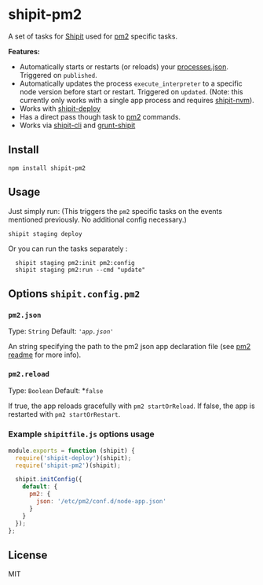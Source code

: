 # shipit-pm2

A set of tasks for [Shipit](https://github.com/shipitjs/shipit) used for [pm2](https://github.com/Unitech/pm2) specific tasks.

**Features:**

- Automatically starts or restarts (or reloads) your [processes.json](https://github.com/Unitech/PM2/blob/master/ADVANCED_README.md#json-app-declaration). Triggered on `published`.
- Automatically updates the process `execute_interpreter` to a specific node version before start or restart. Triggered on `updated`. (Note: this currently only works with a single app process and requires [shipit-nvm](https://github.com/callerc1/shipit-nvm)).
- Works with [shipit-deploy](https://github.com/shipitjs/shipit-deploy)
- Has a direct pass though task to [pm2](https://github.com/Unitech/pm2) commands.
- Works via [shipit-cli](https://github.com/shipitjs/shipit) and [grunt-shipit](https://github.com/shipitjs/grunt-shipit)

## Install

```
npm install shipit-pm2
```

## Usage

Just simply run: (This triggers the `pm2` specific tasks on the events mentioned previously. No additional config necessary.)

```
shipit staging deploy

```

Or you can run the tasks separately :

```
  shipit staging pm2:init pm2:config
  shipit staging pm2:run --cmd "update"
```


## Options `shipit.config.pm2`

### `pm2.json`

Type: `String`
Default: *`'app.json'`*

An string specifying the path to the pm2 json app declaration file (see [pm2 readme](https://github.com/Unitech/PM2/blob/master/ADVANCED_README.md#json-app-declaration) for more info).

### `pm2.reload`

Type: `Boolean`
Default: *`false`

If true, the app reloads gracefully with `pm2 startOrReload`.  If false, the app is restarted with `pm2 startOrRestart`.


### Example `shipitfile.js` options usage

```js
module.exports = function (shipit) {
  require('shipit-deploy')(shipit);
  require('shipit-pm2')(shipit);

  shipit.initConfig({
    default: {
      pm2: {
        json: '/etc/pm2/conf.d/node-app.json'
      }
    }
  });
};
```

## License

MIT
